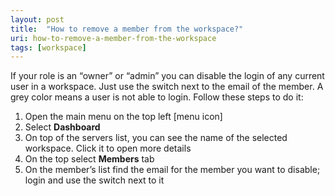```yaml
---
layout: post
title:  "How to remove a member from the workspace?"
uri: how-to-remove-a-member-from-the-workspace
tags: [workspace]
---
```


<p>
    If your role is an “owner” or “admin” you can disable the login of any current user in a workspace. Just use the
    switch next to the email of the member. A grey color means a user is not able to login. Follow these steps to do it:
</p>

<!--more-->

<ol>
    <li>
        Open the main menu on the top left [menu icon]
    </li>
    <li>
        Select <strong>Dashboard</strong>
    </li>
    <li>
        On top of the servers list, you can see the name of the selected workspace. Click it to open more details
    </li>
    <li>
        On the top select <strong>Members</strong> tab
    </li>
    <li>
        On the member’s list find the email for the member you want to disable; login and use the switch next to it
    </li>
</ol>
